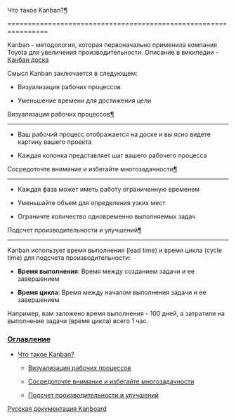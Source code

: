 Что такое Kanban?[¶](#what-is-kanban "Ссылка на этот заголовок")

================================================================



Kanban - методология, которая первоначально применила компания Toyota для увеличения производительности. Описание в википедии - [Канбан доска](https://ru.wikipedia.org/wiki/%D0%9A%D0%B0%D0%BD%D0%B1%D0%B0%D0%BD-%D0%B4%D0%BE%D1%81%D0%BA%D0%B0)



Смысл Kanban заключается в следующем:



-   Визуализация рабочих процессов



-   Уменьшение времени для достижения цели



Визуализация рабочих процессов[¶](#visualize-your-workflow "Ссылка на этот заголовок")

--------------------------------------------------------------------------------------



-   Ваш рабочий процесс отображается на доске и вы ясно видете картину вашего проекта



-   Каждая колонка представляет шаг вашего рабочего процесса



Сосредоточте внимание и избегайте многозадачности[¶](#bring-focus-and-avoid-multitasking "Ссылка на этот заголовок")

--------------------------------------------------------------------------------------------------------------------



-   Каждая фаза может иметь работу ограниченную временем



-   Уменьшайте объем для определения узких мест



-   Ограничте количество одновременно выполняемых задач



Подсчет производительности и улучшений[¶](#measure-performance-and-improvement "Ссылка на этот заголовок")

----------------------------------------------------------------------------------------------------------



Kanban использует время выполнения (lead time) и время цикла (cycle time) для подсчета производительности:



-   **Время выполнения**: Время между созданием задачи и ее завершением



-   **Время цикла**: Время между началом выполнения задачи и ее завершением



Например, вам заложено время выполнения - 100 дней, а затратили на выполнение задачи (время цикла) всего 1 час.



### [Оглавление](index.markdown)



-   [Что такое Kanban?](#)

    -   [Визуализация рабочих процессов](#visualize-your-workflow)

    -   [Сосредоточте внимание и избегайте многозадачности](#bring-focus-and-avoid-multitasking)

    -   [Подсчет производительности и улучшений](#measure-performance-and-improvement)



 



 



 



 



 



 



[Русская документация Kanboard](http://kanboard.ru/doc/)


